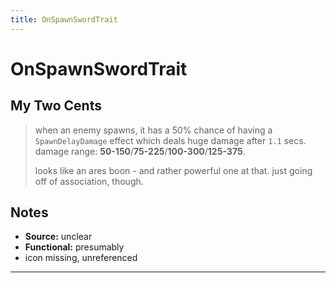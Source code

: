 ```yaml
---
title: OnSpawnSwordTrait
---
```

<!-- end front matter -->
# OnSpawnSwordTrait 

## My Two Cents
> when an enemy spawns, it has a 50% chance of having a `SpawnDelayDamage` effect which deals huge damage after `1.1` secs.
> damage range: **50-150**/**75-225**/**100-300**/**125-375**.
>
> looks like an ares boon - and rather powerful one at that. just going off of association, though.

## Notes
* **Source:** unclear
* **Functional:** presumably
* icon missing, unreferenced

---